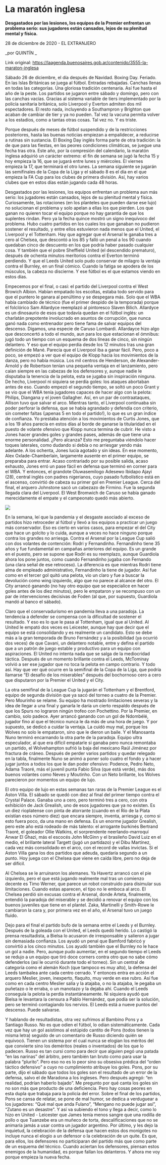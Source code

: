 # La maratón inglesa

**Desgastados por las lesiones, los equipos de la Premier enfrentan un problema serio: sus jugadores están cansados, lejos de su plenitud mental y física.**

28 de diciembre de 2020 - EL EXTRANJERO

_por QUINTÍN _

Link original: https://laagenda.buenosaires.gob.ar/contenido/3555-la-maraton-inglesa



Sábado 26 de diciembre, el día después de Navidad. Boxing Day. Feriado. En las Islas Británicas se juega al fútbol. Entradas rebajadas. Canchas llenas en todas las categorías. Una gloriosa tradición centenaria. Así fue hasta el año de la peste. Los partidos se jugaron entre sábado y domingo, pero con las canchas vacías. Gracias al sistema variable de tiers implementado por la policía sanitaria británica, solo Liverpool y Everton admiten dos mil espectadores. El resto nada, incluyendo a Southampron y Brighton que acaban de cambiar de tier y ya no pueden. Tal vez la vacuna permita volver a los estadios, como a tantas otras cosas. Tal vez no. Y es triste.




Porque después de meses de fútbol suspendido y de la restricciones posteriores, hasta las buenas noticias empiezan a empalidecer, a reducirse a rutinas sin sustancia. El Boxing Day inglés forma parte de otra tradición: la de que para las fiestas, en las peores condiciones climáticas, se juegue una fecha tras otra. Este año, por la compresión del calendario, la maratón inglesa adquirió un carácter extremo: el fin de semana se jugó la fecha 15 y hoy empieza la 16, que se jugará entre lunes y miércoles. El viernes empieza la 17, que terminará el otro lunes. La semana siguiente se jugarán las semifinales de la Copa de la Liga y el sábado 8 es el día en el que empieza la FA Cup para los clubes de primera división. Así, hay varios clubes que en estos días están jugando cada 48 horas.




Desgastados por las lesiones, los equipos enfrentan un problema aun más serio: los jugadores están cansados, lejos de su plenitud mental y física. Curiosamente, las rotaciones (en los planteles que pueden darse ese lujo) no solucionan el problema y solo apelan a ellas los que pierden. Los que ganan no quieren tocar el equipo porque no hay garantía de que los suplentes rindan. Pero ya la fecha quince mostró un signo inequívoco del problema. Hubo cuatro partidos en los cuales los que ganaban no pudieron sostener el resultado, y entre ellos estuvieron nada menos que el United, el Liverpool y el Tottenham. Hay que agregar que el Arsenal le ganaba tres a cero al Chelsea, que descontó a los 85 y falló un penal a los 90 cuando quedaban cinco de descuento en los que podría haber pasado cualquier cosa. Y también que el pobre Sheffield United (el descendido prematuro), después de ochenta minutos meritorios contra el Everton terminó perdiendo. Y que el Leeds United solo pudo conservar de milagro la ventaja contra el Burnley, en un final cómico. Cuando la fatiga se apodera de los músculos, la cabeza no discierne. Y ese fútbol es el que estamos viendo en estos días.




Empecemos por el final, o casi: el partido del Liverpool contra el West Browich Albion. Habían empatado los escoltas, estaba todo servido para que el puntero le ganara al penúltimo y se despegara más. Solo que el WBA había cambiado de técnico (fue el primer despido de la temporada) porque el folclórico Sam Allardyce reemplazó al pintoresco Slaven Bilich. Allardyce es un dinosaurio de esos que todavía quedan en el fútbol inglés: un charlatán prepotente involucrado en asuntos de corrupción, que nunca ganó nada como entrenador pero tiene fama de salvar equipos del descenso. Digamos, una especie de Caruso Lombardi. Allardayce hizo algo que desconcertó a todo el mundo, aun para los que estacionan el ómnibus: jugó todo un tiempo con un esquema de dos líneas de cinco, sin ningún delantero. Y eso que el equipo perdía desde los 12 minutos tras una gran definición de Mané. Parecía que el Liverpool iba a ganar fácil. Pero, poco a poco, se empezó a ver que el equipo de Klopp hacía los movimientos de la danza, pero no había música. Los mil centros de Henderson, de Alexander-Arnold y de Robertson tenían una pequeña ventaja en el lanzamiento, pero caían siempre en las cabezas de los defensores y, aunque nadie le disputaba la tenencia de la pelota, esta se jugaba sin inspiración ninguna. De hecho, Liverpool ni siquiera se perdía goles: los ataques abortaban antes de eso. Cuando empezó el segundo tiempo, se soltó un poco Grant y se vio que el WBA tenía jugadores capaces de hacer algo con la pelota: Philips, Diangana y el joven Gallagher. Así, en un par de contraataques, Allison tuvo que salvar el arco. Mientras tanto, el Liverpool continuaba sin poder perforar la defensa, que se había agrandado y defendía con criterio, sin cometer faltas (¡apenas 5 en todo el partido!), lo que es un gran índice de confianza. Yo prestaba atención a los movimientos de Curtis Jones, que a los 19 años parecía en estos días al borde de ganarse la titularidad en el puesto de volante ofensivo que Klopp nunca termina de cubrir. He visto a Jones hacer grandes goles y grandes pases, además de que tiene una enorme personalidad. ¿Pero alcanza? Esto me preguntaba viéndolo hacer toques laterales, como dudando si debía o no arriesgar yendo más adelante. A los ochenta, Jones lucía agotado y sin ideas. En ese momento, Alex Oxlade-Chamberlain, largamente ausente en el primer equipo, se preparaba para entrar. Acaso contrariado por su posible salida, acaso exhausto, Jones erró un pase fácil en defensa que terminó en corner para el WBA. Y entonces, el grandote Oluwasemilogo Adesewo Ibidapo Ajayi (28), central inglés con padres nigerianos, cuyo pasado futbolístico está en el ascenso, convirtió de cabeza su primer gol en Premier League. Cerca del final, el arquero Johnstone sacó un cabezazo de Firmino. Fue la segunda llegada clara del Liverpool. El West Bromwich de Caruso se había ganado merecidamente el empate y el campeonato quedó más abierto.




[![](https://img.youtube.com/vi/-Kg4N-tnEBw/0.jpg)](https://www.youtube.com/watch?v=-Kg4N-tnEBw)




En la semana, leí que la pandemia y el desgaste asociado al exceso de partidos hizo retroceder al fútbol y llevó a los equipos a practicar un juego más conservador. Eso es cierto en varios casos, para empezar el del City que hace un golcito y lo cuida, aunque a veces no hace ninguno porque contra los grandes no arriesga. Contra el Arsenal por la League Cup salió con dos volantes de contención: Rodri y Fernandinho. Fernandinho tiene 35 años y fue fundamental en campañas anteriores del equipo. Es un grande en el puesto, pero se supone que Rodri es su reemplazo, aunque Guardiola ahora los pone juntos, como cuando Fernandinho jugaba con Fernando (una clara señal de ese retroceso). La diferencia es que mientras Rodri tiene alma de empleado administrativo, Fernandinho la tiene de jugador. Así fue como en el tercer gol quitó una pelota, vio un claro y fue a buscar la devolución como wing izquierdo, algo que no parece al alcance del otro. El City arrancó ganando (no hay otro equipo que se especialice en hacer goles antes de los diez minutos), pero le empataron y se recompuso con un par de intervenciones decisivas de Foden (al que, por supuesto, Guardiola mandó al banco el sábado).




Claro que el conservadurismo en pandemia lleva a una paradoja. La tendencia a defender se compensa con la dificultad de sostener el resultado. Y eso es lo que le pasa al Tottenham, igual que al United. Al United le empató dos veces es Leicester, aunque hay que decir que el equipo se está consolidando y es realmente un candidato. Esto se debe más a la gran temporada de Bruno Fernández y a la posibilidad (ya ocurrió dos veces) de que Cavani, un delantero notable, entre y defina el partido que a un patrón de juego estable y productivo para un equipo con aspiraciones. El United no intenta nada que se salga de la mediocridad táctica. Después de un momento brillante contra el Leeds, McTominay volvió a ser ese jugador que no toca la pelota en campo contrario. Y todo así. Hay que ver qué ocurre en la semifinal de la Copa de la Liga, que podría llamarse “El desafío de los miserables” después del bochornoso cero a cero que disputaron por la Premier el United y el City.




La otra semifinal de la League Cup la jugarán el Tottenham y el Brentford, equipo de segunda división que ya sacó del torneo a cuatro de la Premier. Pero Mourinho se relame. Su equipo ha mostrado limitaciones severas y la idea de llegar a una final y ganarla le daría un cierto respaldo después de que los Spurs no lograron ningún trofeo con Pochettino. Por la Premier, en cambio, solo padece. Ayer arrancó ganando con un gol de Ndombélé, jugador fino al que el técnico nunca le da más de una hora de juego. Y por supuesto, se dedicó a cuidar la ventaja. La cuidó muy mal, porque los Wolves no solo le empataron, sino que le dieron un baile. Y el Manosanta Nuno terminó encarnando la otra parte de la paradoja. Equipo ultra especulador, al que era difícil empatarle si ganaba pero nunca remontaba un partido, el Wolvehampton sufrió la baja del mexicano Raúl Jiménez por fractura de cráneo. Después de perder varios partidos y quedar relegado en la tabla, finalmente Nuno se animó a poner solo cuatro el fondo y a hacer jugar juntos a todos los que le dan poder ofensivo: Podence, Pedro Neto, Adama Traoré, más el juvenil punta Fabio Silva (que está verde), más dos buenos volantes como Neves y Moutinho. Con un Neto brillante, los Wolves parecieron por momentos un equipo de lujo.




El otro equipo de lujo en estas semanas tan raras de la Premier League es el Aston Villa. El sábado se quedó con diez al final del primer tiempo contra el Crystal Palace. Ganaba uno a cero, pero terminó tres a cero, con otra exhibición de Jack Grealish, uno de esos jugadores que ya no existen. Es un diez rioplatense con pinta de atorrante (cuando en el Río de la Plata existían esos número diez) que encara siempre, inventa, arriesga y, como si esto fuera poco, da una mano en defensa. Es un enorme jugador Grealish, pero este año está rodeado de más talento: el arrogante burkinés Bertrand Traoré, el goleador Ollie Watkins, el sorprendente neerlando-marroquí Anwar El Ghazi, más el escocés John McGinn y el brasileño David Luiz en el medio, el brillante lateral Targett (jugó un partidazo) y el Dibu Martínez, cada vez más consolidado en el arco, con el record de vallas invictas. Si el Aston Villa gana los dos partidos que adeuda, quedaría segundo a un punto. Hoy juega con el Chelsea que viene en caída libre, pero no deja de ser difícil.




Al Chelsea se le arruinaron los alemanes. Ya Havertz arrancó con el pie izquierdo, pero el que está jugando realmente mal tras un comienzo decente es Timo Werner, que parece un robot construido para disimular sus limitaciones. Cuando estas aparecen, el tipo no le emboca al arco. El Chelsea perdió sin excusas contra el Arsenal, donde Arteta, finalmente, entendió la paradoja del miserable y se decidió a renovar el equipo con los buenos juveniles que tiene en el plantel. Zaka, Martinelli y Smith-Rowe le cambiaron la cara y, por primera vez en el año, el Arsenal tuvo un juego fluido.




Dejo para el final el partido bufo de la semana entre el Leeds y el Burnley. Después de la goleada con el United, el Leeds quedó herido. Lo castigó la prensa resultadista, a Bielsa lo acusaron de irresponsable y salieron a jugar sin demasiada confianza. Los ayudó un penal que Bamford fabricó y convirtió a los cinco minutos. Los ayudó también que el Burnley no le hace un gol a nadie. Pero, aunque pudo aumentar, en el segundo tiempo el Leeds se redujo a un equipo que tiró doce corners contra otro que no sabe cómo defenderlos (así le ocurrió durante todo el torneo). Sin un central de categoría como el alemán Koch (que tampoco es muy alto), la defensa del Leeds tambalea ante cada centro cerrado. Y entonces entra en acción el arquero Meslier, joven, inexperto, flaquito, muy verde en ese rubro. Así fue como en cada centro Meslier salía y la atajaba, o no la atajaba, le pegaba un puñetazo o le erraba, o un manotazo y la dejaba ahí. Cuando el Leeds conseguía la pelota la perdía instantáneamente. Ni siquiera ayudó que Bielsa le levantara la censura a Pablo Hernández, que podía ser la solución, pero se terminó contagiando los nervios. El Leeds está a nueve puntos del descenso. Puede salvarse.




Y hablando de resultadistas, otra vez sufrimos al Bambino Pons y a Santiago Russo. No es que odien el fútbol, lo odian sistemáticamente. Cada vez que hay un gol asistimos al estúpido cantito de Pons (todos tienen la misma letra) seguido de un comentario de Russo diciendo quién se equivocó. Tienen un sistema por el cual nunca se elogian los méritos del que convierte sino los deméritos (reales o inventados) de los que lo padecen. Russo es tan cursi como para decir que alguien pegó una patada “en las narinas” del árbitro, pero también tan bruto como para usar la palabra “plurito”. Pero eso no es lo peor sino su obsesiva prédica del “orden táctico defensivo” a cuyo no cumplimiento atribuye los goles. Pons, por su parte, dijo el sábado que todos los goles son el resultado de un error de la defensa, salvo el de Maradona a los ingleses. Pero después agregó: “en realidad, podrían haberlo bajado”. Me pregunto por qué canta los goles sin no son más que producto de una deficiencia. Pero hay cosas peores en esta dupla que trabaja para la policía del error. Sobre el final de los partidos, Pons se cansa de relatar, se pone de mal humor, se dedica a verduguear a los jugadores: “Qué mal que anda Fulano”, “Mengano no puede jugar así”, “Zutano es un desastre". Y así va subiendo el tono y llega a decir, como lo hizo en United - Leicester que James tenía menos sangre que una rodilla de pollo o que Tuanzebe era un muñeco de torta, descalificaciones que no se animaría jamás a usar contra un jugador argentino. Por último, y les dejo la inquietud, la celebración de la defensa que hacen estos dos monigotes no incluye nunca el elogio a un defensor o la celebración de un quite. Es que, para ellos, los defensores no participaran del partido más que como parte de un esquema del técnico. Cuando aciertan los defensores, piensan estos enemigos de la humanidad, es porque fallan los delanteros. Y ahora me voy porque empieza la nueva fecha.




